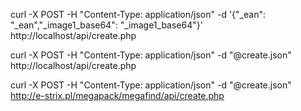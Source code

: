 curl -X POST -H "Content-Type: application/json" -d '{"_ean": "_ean","_image1_base64": "_image1_base64"}' http://localhost/api/create.php


curl -X POST -H "Content-Type: application/json" -d "@create.json" http://localhost/api/create.php


curl -X POST -H "Content-Type: application/json" -d "@create.json" http://e-strix.pl/megapack/megafind/api/create.php